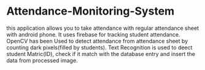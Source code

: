 # Attendance-Monitoring-System
this application allows you to take attendance with regular attendance sheet with android phone. It uses firebase for tracking student attendance. OpenCV has been Used to detect attendance from attendance sheet by counting dark pixels(filled by students).
Text Recognition is used to deect student Matric(ID), check if it match with the database entry and insert the data from processed image.
